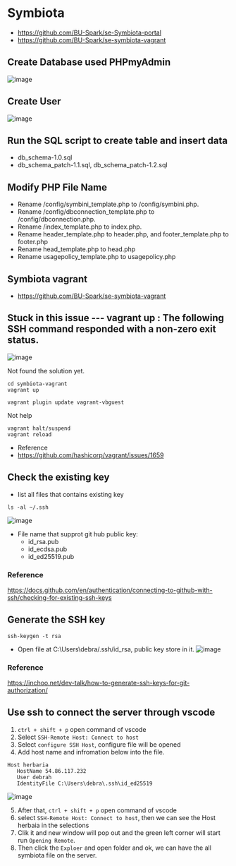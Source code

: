 # Symbiota
- https://github.com/BU-Spark/se-Symbiota-portal
- https://github.com/BU-Spark/se-symbiota-vagrant
## Create Database used PHPmyAdmin
![image](https://user-images.githubusercontent.com/79159894/197318314-401f6339-6580-427e-8174-cb84855c7b5b.png)

## Create User
![image](https://user-images.githubusercontent.com/79159894/197319621-6eb62a72-e4c0-4cf2-8bbd-ece5ab791ace.png)

## Run the SQL script to create table and insert data

- db_schema-1.0.sql
- db_schema_patch-1.1.sql, db_schema_patch-1.2.sql

## Modify PHP File Name
- Rename /config/symbini_template.php to /config/symbini.php.
- Rename /config/dbconnection_template.php to /config/dbconnection.php.
- Rename /index_template.php to index.php.
- Rename header_template.php to header.php, and footer_template.php to footer.php
- Rename head_template.php to head.php
- Rename usagepolicy_template.php to usagepolicy.php


## Symbiota vagrant
- https://github.com/BU-Spark/se-symbiota-vagrant

## Stuck in this issue --- vagrant up : The following SSH command responded with a non-zero exit status.
![image](https://user-images.githubusercontent.com/79159894/197408786-d8a8ccc2-a59d-4c2c-b6a4-6d5f41e63d3c.png)

Not found the solution yet.
``` 
cd symbiota-vagrant
vagrant up
```
```
vagrant plugin update vagrant-vbguest
```
 
 Not help
 ``` 
 vagrant halt/suspend
 vagrant reload
 ``` 
- Reference
- https://github.com/hashicorp/vagrant/issues/1659

## Check the existing key
- list all files that contains existing key 
 ``` 
ls -al ~/.ssh
 ``` 
 ![image](https://user-images.githubusercontent.com/79159894/198750117-2aefda71-626b-4dd6-a1ce-5ee62902bb99.png)
- File name that supprot git hub public key:
  - id_rsa.pub
  - id_ecdsa.pub
  - id_ed25519.pub
### Reference
https://docs.github.com/en/authentication/connecting-to-github-with-ssh/checking-for-existing-ssh-keys

## Generate the SSH key
 ``` 
ssh-keygen -t rsa 
 ``` 
- Open file at C:\Users\debra/.ssh/id_rsa, public key store in it.
![image](https://user-images.githubusercontent.com/79159894/198750322-9b3f9736-5d8d-49cb-971e-a09a754fe20d.png)
### Reference
https://inchoo.net/dev-talk/how-to-generate-ssh-keys-for-git-authorization/

## Use ssh to connect the server through vscode
1. `ctrl + shift + p` open command of vscode
2. Select `SSH-Remote Host: Connect to host`
3. Select `configure SSH Host`, configure file will be opened
4. Add host name and infromation below into the file.
 ``` 
 Host herbaria
    HostName 54.86.117.232
    User debrah
    IdentityFile C:\Users\debra\.ssh\id_ed25519
 ``` 
 ![image](https://user-images.githubusercontent.com/79159894/199890013-87587a05-71d2-479e-ab0d-bc3b8fe0bb2b.png)

5. After that, `ctrl + shift + p` open command of vscode
6. select `SSH-Remote Host: Connect to host`, then we can see the Host herbaia in the selections
7. Clik it and new window will pop out and the green left corner will start run `Opening Remote`.
8. Then click the `Exploer` and open folder and ok, we can have the all symbiota file on the server.

